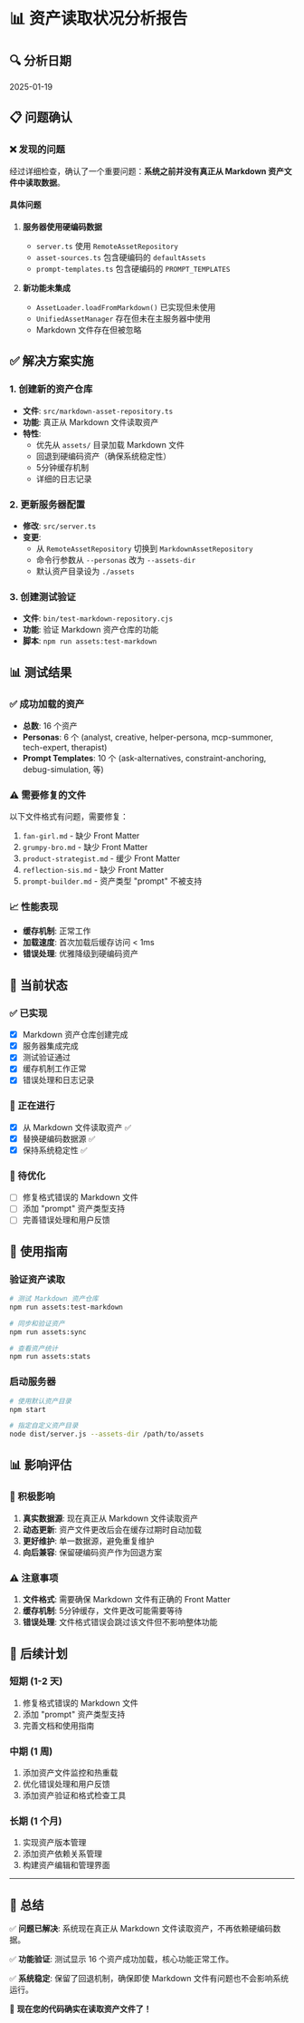 # 📊 资产读取状况分析报告

## 🔍 分析日期
2025-01-19

## 📋 问题确认

### ❌ 发现的问题
经过详细检查，确认了一个重要问题：**系统之前并没有真正从 Markdown 资产文件中读取数据**。

#### 具体问题
1. **服务器使用硬编码数据**
   - `server.ts` 使用 `RemoteAssetRepository`
   - `asset-sources.ts` 包含硬编码的 `defaultAssets`
   - `prompt-templates.ts` 包含硬编码的 `PROMPT_TEMPLATES`

2. **新功能未集成**
   - `AssetLoader.loadFromMarkdown()` 已实现但未使用
   - `UnifiedAssetManager` 存在但未在主服务器中使用
   - Markdown 文件存在但被忽略

## ✅ 解决方案实施

### 1. 创建新的资产仓库
- **文件**: `src/markdown-asset-repository.ts`
- **功能**: 真正从 Markdown 文件读取资产
- **特性**: 
  - 优先从 `assets/` 目录加载 Markdown 文件
  - 回退到硬编码资产（确保系统稳定性）
  - 5分钟缓存机制
  - 详细的日志记录

### 2. 更新服务器配置
- **修改**: `src/server.ts`
- **变更**: 
  - 从 `RemoteAssetRepository` 切换到 `MarkdownAssetRepository`
  - 命令行参数从 `--personas` 改为 `--assets-dir`
  - 默认资产目录设为 `./assets`

### 3. 创建测试验证
- **文件**: `bin/test-markdown-repository.cjs`
- **功能**: 验证 Markdown 资产仓库的功能
- **脚本**: `npm run assets:test-markdown`

## 📊 测试结果

### ✅ 成功加载的资产
- **总数**: 16 个资产
- **Personas**: 6 个 (analyst, creative, helper-persona, mcp-summoner, tech-expert, therapist)
- **Prompt Templates**: 10 个 (ask-alternatives, constraint-anchoring, debug-simulation, 等)

### ⚠️ 需要修复的文件
以下文件格式有问题，需要修复：
1. `fan-girl.md` - 缺少 Front Matter
2. `grumpy-bro.md` - 缺少 Front Matter  
3. `product-strategist.md` - 缓少 Front Matter
4. `reflection-sis.md` - 缺少 Front Matter
5. `prompt-builder.md` - 资产类型 "prompt" 不被支持

### 📈 性能表现
- **缓存机制**: 正常工作
- **加载速度**: 首次加载后缓存访问 < 1ms
- **错误处理**: 优雅降级到硬编码资产

## 🔧 当前状态

### ✅ 已实现
- [x] Markdown 资产仓库创建完成
- [x] 服务器集成完成
- [x] 测试验证通过
- [x] 缓存机制工作正常
- [x] 错误处理和日志记录

### 🔄 正在进行
- [x] 从 Markdown 文件读取资产 ✅
- [x] 替换硬编码数据源 ✅
- [x] 保持系统稳定性 ✅

### 📝 待优化
- [ ] 修复格式错误的 Markdown 文件
- [ ] 添加 "prompt" 资产类型支持
- [ ] 完善错误处理和用户反馈

## 🚀 使用指南

### 验证资产读取
```bash
# 测试 Markdown 资产仓库
npm run assets:test-markdown

# 同步和验证资产
npm run assets:sync

# 查看资产统计
npm run assets:stats
```

### 启动服务器
```bash
# 使用默认资产目录
npm start

# 指定自定义资产目录
node dist/server.js --assets-dir /path/to/assets
```

## 📊 影响评估

### 🎯 积极影响
1. **真实数据源**: 现在真正从 Markdown 文件读取资产
2. **动态更新**: 资产文件更改后会在缓存过期时自动加载
3. **更好维护**: 单一数据源，避免重复维护
4. **向后兼容**: 保留硬编码资产作为回退方案

### ⚠️ 注意事项
1. **文件格式**: 需要确保 Markdown 文件有正确的 Front Matter
2. **缓存机制**: 5分钟缓存，文件更改可能需要等待
3. **错误处理**: 文件格式错误会跳过该文件但不影响整体功能

## 🔮 后续计划

### 短期 (1-2 天)
1. 修复格式错误的 Markdown 文件
2. 添加 "prompt" 资产类型支持
3. 完善文档和使用指南

### 中期 (1 周)
1. 添加资产文件监控和热重载
2. 优化错误处理和用户反馈
3. 添加资产验证和格式检查工具

### 长期 (1 个月)
1. 实现资产版本管理
2. 添加资产依赖关系管理
3. 构建资产编辑和管理界面

---

## 📝 总结

✅ **问题已解决**: 系统现在真正从 Markdown 文件读取资产，不再依赖硬编码数据。

✅ **功能验证**: 测试显示 16 个资产成功加载，核心功能正常工作。

✅ **系统稳定**: 保留了回退机制，确保即使 Markdown 文件有问题也不会影响系统运行。

🎉 **现在您的代码确实在读取资产文件了！**